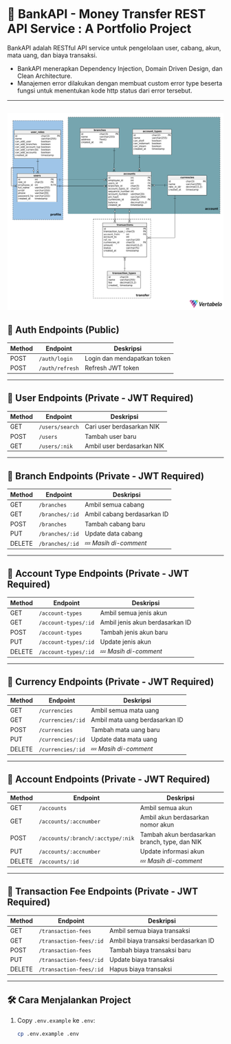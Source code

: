 # 🚀 BankAPI - Money Transfer REST API Service : A Portfolio Project

BankAPI adalah RESTful API service untuk pengelolaan user, cabang, akun, mata uang, dan biaya transaksi.
- BankAPI menerapkan Dependency Injection, Domain Driven Design, dan Clean Architecture.
- Manajemen error dilakukan dengan membuat custom error type beserta fungsi untuk menentukan kode http status dari error tersebut.
---
![Database ERD](documents/bank_db_Physical_Export-2025-04-03_06-33.png)
---

## 📌 Auth Endpoints (Public)

| Method | Endpoint         | Deskripsi                   |
|--------|------------------|-----------------------------|
| POST   | `/auth/login`    | Login dan mendapatkan token |
| POST   | `/auth/refresh`  | Refresh JWT token           |

---

## 👤 User Endpoints (Private - JWT Required)

| Method | Endpoint             | Deskripsi                 |
|--------|----------------------|---------------------------|
| GET    | `/users/search`      | Cari user berdasarkan NIK |
| POST   | `/users`             | Tambah user baru          |
| GET    | `/users/:nik`        | Ambil user berdasarkan NIK|

---

## 🏢 Branch Endpoints (Private - JWT Required)

| Method | Endpoint             | Deskripsi                     |
|--------|----------------------|-------------------------------|
| GET    | `/branches`          | Ambil semua cabang            |
| GET    | `/branches/:id`      | Ambil cabang berdasarkan ID   |
| POST   | `/branches`          | Tambah cabang baru            |
| PUT    | `/branches/:id`      | Update data cabang            |
| DELETE | `/branches/:id`      | 💤 *Masih di-comment*          |

---

## 🏦 Account Type Endpoints (Private - JWT Required)

| Method | Endpoint                   | Deskripsi                      |
|--------|----------------------------|--------------------------------|
| GET    | `/account-types`           | Ambil semua jenis akun         |
| GET    | `/account-types/:id`       | Ambil jenis akun berdasarkan ID|
| POST   | `/account-types`           | Tambah jenis akun baru         |
| PUT    | `/account-types/:id`       | Update jenis akun              |
| DELETE | `/account-types/:id`       | 💤 *Masih di-comment*           |

---

## 💱 Currency Endpoints (Private - JWT Required)

| Method | Endpoint           | Deskripsi                        |
|--------|--------------------|----------------------------------|
| GET    | `/currencies`      | Ambil semua mata uang            |
| GET    | `/currencies/:id`  | Ambil mata uang berdasarkan ID   |
| POST   | `/currencies`      | Tambah mata uang baru            |
| PUT    | `/currencies/:id`  | Update data mata uang            |
| DELETE | `/currencies/:id`  | 💤 *Masih di-comment*             |

---

## 📘 Account Endpoints (Private - JWT Required)

| Method | Endpoint                                       | Deskripsi                                      |
|--------|------------------------------------------------|------------------------------------------------|
| GET    | `/accounts`                                    | Ambil semua akun                               |
| GET    | `/accounts/:accnumber`                         | Ambil akun berdasarkan nomor akun              |
| POST   | `/accounts/:branch/:acctype/:nik`              | Tambah akun berdasarkan branch, type, dan NIK  |
| PUT    | `/accounts/:accnumber`                         | Update informasi akun                          |
| DELETE | `/accounts/:id`                                | 💤 *Masih di-comment*                           |

---

## 💸 Transaction Fee Endpoints (Private - JWT Required)

| Method | Endpoint                        | Deskripsi                                |
|--------|----------------------------------|------------------------------------------|
| GET    | `/transaction-fees`             | Ambil semua biaya transaksi              |
| GET    | `/transaction-fees/:id`         | Ambil biaya transaksi berdasarkan ID     |
| POST   | `/transaction-fees`             | Tambah biaya transaksi baru              |
| PUT    | `/transaction-fees/:id`         | Update biaya transaksi                   |
| DELETE | `/transaction-fees/:id`         | Hapus biaya transaksi                    |

---

## 🛠 Cara Menjalankan Project

1. Copy `.env.example` ke `.env`:
   ```bash
   cp .env.example .env
